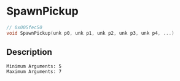 # SpawnPickup
```c
// 0x005fec50
void SpawnPickup(unk p0, unk p1, unk p2, unk p3, unk p4, ...)
```
## Description
```
Minimum Arguments: 5
Maximum Arguments: 7
```
